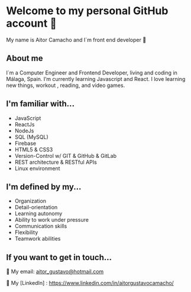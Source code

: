 # Welcome to my personal GitHub account 🤗

My name is Aitor Camacho and I´m front end developer 👋

## About me
I´m a Computer Engineer and Frontend Developer, living and coding in Málaga, Spain. I’m currently learning Javascript and React. I love learning new things, workout , reading, and video games. 

## I'm familiar with...
+ JavaScript 
+ ReactJs
+ NodeJs
+ SQL (MySQL)
+ Firebase 
+ HTML5 & CSS3  
+ Version-Control w/ GIT & GitHub & GitLab
+ REST architecture & RESTful APIs
+ Linux environment

## I'm defined by my...

+ Organization
+ Detail-orientation
+ Learning autonomy
+ Ability to work under pressure
+ Communication skills
+ Flexibility
+ Teamwork abilities

## If you want to get in touch...

📩 My email: aitor_gustavo@hotmail.com

🔭 My [LinkedIn] : https://www.linkedin.com/in/aitorgustavocamacho/

 [website]: https://agcg1991.github.io/




